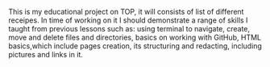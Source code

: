 This is my educational project on TOP, it will consists of list of different receipes.
In time of working on it I should demonstrate a range of skills I taught from previous lessons such as:
using terminal to navigate, create, move and delete files and directories, basics on working with GitHub, HTML basics,which include pages creation, its structuring 
and redacting, including pictures and links in it.